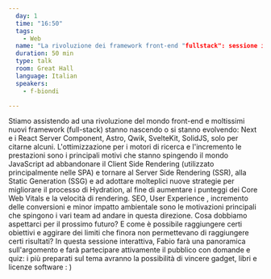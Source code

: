 ```yaml
---
  day: 1
  time: "16:50"
  tags:
    - Web
  name: "La rivoluzione dei framework front-end "fullstack": sessione interattiva"
  duration: 50 min
  type: talk
  room: Great Hall
  language: Italian
  speakers:
    - f-biondi

---
```

Stiamo assistendo ad una rivoluzione del mondo front-end e moltissimi nuovi framework (full-stack) stanno nascendo o si stanno evolvendo: Next e i React Server Component, Astro, Qwik, SvelteKit, SolidJS, solo per citarne alcuni. L'ottimizzazione per i motori di ricerca e l'incremento le prestazioni sono i principali motivi che stanno spingendo il mondo JavaScript ad abbandonare il Client Side Rendering (utilizzato principalmente nelle SPA) e tornare al Server Side Rendering (SSR), alla Static Generation (SSG) e ad adottare molteplici nuove strategie per migliorare il processo di Hydration, al fine di aumentare i punteggi dei Core Web Vitals e la velocità di rendering. SEO, User Experience , incremento delle conversioni e minor impatto ambientale sono le motivazioni principali che spingono i vari team ad andare in questa direzione. Cosa dobbiamo aspettarci per il prossimo futuro? E come è possibile raggiungere certi obiettivi e aggirare dei limiti che finora non permettevano di raggiungere certi risultati? In questa sessione interattiva, Fabio farà una panoramica sull'argomento e farà partecipare attivamente il pubblico con domande e quiz: i più preparati sul tema avranno la possibilità di vincere gadget, libri e licenze software : )
  